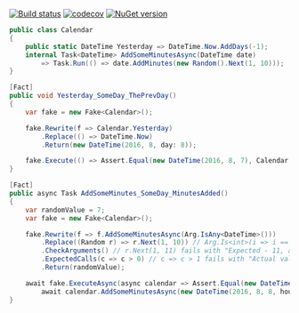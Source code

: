 [![Build status](https://ci.appveyor.com/api/projects/status/j95lb948sw02nqqd/branch/master?svg=true)](https://ci.appveyor.com/project/Serg046/autofake/branch/master)
[![codecov](https://codecov.io/gh/Serg046/AutoFake/branch/master/graph/badge.svg)](https://codecov.io/gh/Serg046/AutoFake)
[![NuGet version](https://badge.fury.io/nu/AutoFake.svg)](https://badge.fury.io/nu/AutoFake)

```csharp
public class Calendar
{
    public static DateTime Yesterday => DateTime.Now.AddDays(-1);
    internal Task<DateTime> AddSomeMinutesAsync(DateTime date)
        => Task.Run(() => date.AddMinutes(new Random().Next(1, 10)));
}

[Fact]
public void Yesterday_SomeDay_ThePrevDay()
{
    var fake = new Fake<Calendar>();

    fake.Rewrite(f => Calendar.Yesterday)
        .Replace(() => DateTime.Now)
        .Return(new DateTime(2016, 8, day: 8));

    fake.Execute(() => Assert.Equal(new DateTime(2016, 8, 7), Calendar.Yesterday));
}

[Fact]
public async Task AddSomeMinutes_SomeDay_MinutesAdded()
{
    var randomValue = 7;
    var fake = new Fake<Calendar>();

    fake.Rewrite(f => f.AddSomeMinutesAsync(Arg.IsAny<DateTime>()))
        .Replace((Random r) => r.Next(1, 10)) // Arg.Is<int>(i => i == 10) is also possible
        .CheckArguments() // r.Next(1, 11) fails with "Expected - 11, actual - 10"
        .ExpectedCalls(c => c > 0) // c => c > 1 fails with "Actual value - 1"
        .Return(randomValue);

    await fake.ExecuteAsync(async calendar => Assert.Equal(new DateTime(2016, 8, 8, 0, minute: randomValue, 0),
        await calendar.AddSomeMinutesAsync(new DateTime(2016, 8, 8, hour: 0, minute: 0, second: 0))));
}
```
